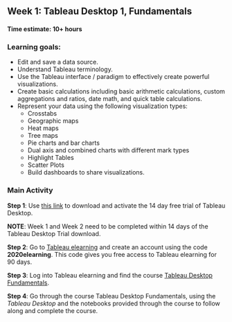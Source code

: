 ## Week 1: Tableau Desktop 1, Fundamentals

#### Time estimate: 10+ hours

### Learning goals:
- Edit and save a data source.
- Understand Tableau terminology.
- Use the Tableau interface / paradigm to effectively create powerful visualizations.
- Create basic calculations including basic arithmetic calculations, custom aggregations and ratios, date math, and quick table calculations.
- Represent your data using the following visualization types:
  - Crosstabs
  - Geographic maps
  - Heat maps
  - Tree maps
  - Pie charts and bar charts
  - Dual axis and combined charts with different mark types
  - Highlight Tables
  - Scatter Plots
  - Build dashboards to share visualizations.

### Main Activity
**Step 1**: Use [this link](https://www.tableau.com/products/desktop/download) to download and activate the 14 day free trial of Tableau Desktop. 

**NOTE**: Week 1 and Week 2 need to be completed within 14 days of the Tableau Desktop Trial download. 

**Step 2**: Go to [Tableau elearning](https://elearning.tableau.com/) and create an account using the code **2020elearning**. This code gives you free access to Tableau elearning for 90 days. 

**Step 3**: Log into Tableau elearning and find the course [Tableau Desktop Fundamentals](https://elearning.tableau.com/desktop-i-fundamentals). 

**Step 4**: Go through the course Tableau Desktop Fundamentals, using the _Tableau Desktop_ and the notebooks provided through the course to follow along and complete the course.
